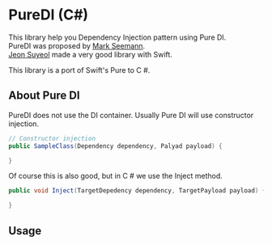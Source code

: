 # PureDI (C#)

This library help you Dependency Injection pattern using Pure DI.  
PureDI was proposed by [Mark Seemann](http://blog.ploeh.dk/2014/06/10/pure-di/).  
[Jeon Suyeol](https://github.com/devxoul/Pure) made a very good library with Swift.
  
This library is a port of Swift's Pure to C #.

## About Pure DI

PureDI does not use the DI container. Usually Pure DI will use constructor injection.  


```c#
// Constructor injection
public SampleClass(Dependency dependency, Palyad payload) {

}
```

Of course this is also good, but in C # we use the Inject method.

```c#
public void Inject(TargetDepedency dependency, TargetPayload payload) {

}
```


## Usage


